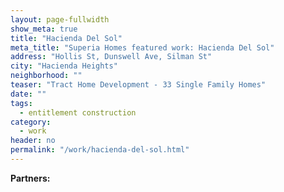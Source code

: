 ```yaml
---
layout: page-fullwidth
show_meta: true
title: "Hacienda Del Sol"
meta_title: "Superia Homes featured work: Hacienda Del Sol"
address: "Hollis St, Dunswell Ave, Silman St"
city: "Hacienda Heights"
neighborhood: ""
teaser: "Tract Home Development - 33 Single Family Homes"
date: ""
tags:
  - entitlement construction 
category:
  - work
header: no
permalink: "/work/hacienda-del-sol.html"
---
```





<strong>Partners:</strong> <br> 




<!-- [<span class="back-arrow">&#8619;</span> Back to the Portfolio](/work/) -->

